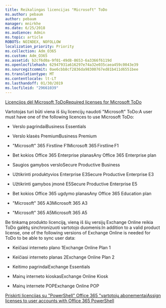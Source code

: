 ```yaml
---
title: Reikalingas licencijas "Microsoft" ToDo
ms.author: pebaum
author: pebaum
manager: mnirkhe
ms.date: 6/25/2018
ms.audience: Admin
ms.topic: article
ROBOTS: NOINDEX, NOFOLLOW
localization_priority: Priority
ms.collection: Adm_O365
ms.custom: Adm_O365
ms.assetid: b2cf6d0a-9f01-49d8-8653-6a3366f6119d
ms.openlocfilehash: 62947931a616297e74a32e035caea459c0043e39
ms.sourcegitcommit: 0ae6cbb8cf2836da98300767ed81b411d6551bee
ms.translationtype: MT
ms.contentlocale: lt-LT
ms.lasthandoff: 01/30/2019
ms.locfileid: "29661039"
---
```

[<span data-ttu-id="ea543-102">Licencijos dėl Microsoft ToDo</span><span class="sxs-lookup"><span data-stu-id="ea543-102">Required licenses for Microsoft ToDo</span></span>](https://support.office.com/article/381e9d1b-c500-49b5-973e-890fd86528d7.aspx)
  
<span data-ttu-id="ea543-103">Vartotojas turi būti viena iš šių licencijų naudoti "Microsoft" ToDo:</span><span class="sxs-lookup"><span data-stu-id="ea543-103">A user must have one of the following licences to use Microsoft ToDo:</span></span>
  
- <span data-ttu-id="ea543-104">Verslo pagrindai</span><span class="sxs-lookup"><span data-stu-id="ea543-104">Business Essentials</span></span>
    
- <span data-ttu-id="ea543-105">Verslo klasės Premium</span><span class="sxs-lookup"><span data-stu-id="ea543-105">Business Premium</span></span>
    
- <span data-ttu-id="ea543-106">"Microsoft" 365 Firstline F1</span><span class="sxs-lookup"><span data-stu-id="ea543-106">Microsoft 365 Firstline F1</span></span>
    
- <span data-ttu-id="ea543-107">Bet kokios Office 365 Enterprise planas</span><span class="sxs-lookup"><span data-stu-id="ea543-107">Any Office 365 Enterprise plan</span></span>
    
- <span data-ttu-id="ea543-108">Saugios gamybos verslo</span><span class="sxs-lookup"><span data-stu-id="ea543-108">Secure Productive Business</span></span>
    
- <span data-ttu-id="ea543-109">Užtikrinti produktyvios Enterprise E3</span><span class="sxs-lookup"><span data-stu-id="ea543-109">Secure Productive Enterprise E3</span></span>
    
- <span data-ttu-id="ea543-110">Užtikrinti gamybos įmonė E5</span><span class="sxs-lookup"><span data-stu-id="ea543-110">Secure Productive Enterprise E5</span></span>
    
- <span data-ttu-id="ea543-111">Bet kokios Office 365 ugdymo planas</span><span class="sxs-lookup"><span data-stu-id="ea543-111">Any Office 365 Education plan</span></span>
    
- <span data-ttu-id="ea543-112">"Microsoft" 365 A3</span><span class="sxs-lookup"><span data-stu-id="ea543-112">Microsoft 365 A3</span></span>
    
- <span data-ttu-id="ea543-113">"Microsoft" 365 A5</span><span class="sxs-lookup"><span data-stu-id="ea543-113">Microsoft 365 A5</span></span>
    
<span data-ttu-id="ea543-114">Be tinkamą produkto licenciją, vieną iš šių versijų Exchange Online reikia ToDo galėtų sinchronizuoti vartotojo duomenis:</span><span class="sxs-lookup"><span data-stu-id="ea543-114">In addition to a valid product license, one of the following versions of Exchange Online is needed for ToDo to be able to sync user data:</span></span> 
  
- <span data-ttu-id="ea543-115">Keičiasi interneto plano 1</span><span class="sxs-lookup"><span data-stu-id="ea543-115">Exchange Online Plan 1</span></span>
    
- <span data-ttu-id="ea543-116">Keičiasi interneto planas 2</span><span class="sxs-lookup"><span data-stu-id="ea543-116">Exchange Online Plan 2</span></span>
    
- <span data-ttu-id="ea543-117">Keitimo pagrindai</span><span class="sxs-lookup"><span data-stu-id="ea543-117">Exchange Essentials</span></span>
    
- <span data-ttu-id="ea543-118">Mainų interneto kioskas</span><span class="sxs-lookup"><span data-stu-id="ea543-118">Exchange Online Kiosk</span></span>
    
- <span data-ttu-id="ea543-119">Mainų internete POP</span><span class="sxs-lookup"><span data-stu-id="ea543-119">Exchange Online POP</span></span>
    
[<span data-ttu-id="ea543-120">Priskirti licencijas su "PowerShell" Office 365 "vartotojų abonementai</span><span class="sxs-lookup"><span data-stu-id="ea543-120">Assign licenses to user accounts with Office 365 PowerShell</span></span>](https://docs.microsoft.com/office365/enterprise/powershell/assign-licenses-to-user-accounts-with-office-365-powershell )
  

